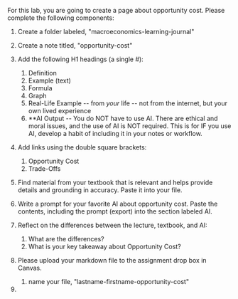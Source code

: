 For this lab, you are going to create a page about opportunity cost.  Please complete the following components:

1. Create a folder labeled, "macroeconomics-learning-journal"
2. Create a note titled, "opportunity-cost"
3. Add the following H1 headings (a single \#):
	1. Definition
	2. Example (text)
	3. Formula
	4. Graph
	5. Real-Life Example -- from *your* life -- not from the internet, but your own lived experience
	6. **AI Output  -- You do NOT have to use AI.  There are ethical and moral issues, and the use of AI is NOT required.  This is for IF you use AI, develop a habit of including it in your notes or workflow.

4. Add links using the double square brackets:
	1. Opportunity Cost
	2. Trade-Offs
5. Find material from your textbook that is relevant and helps provide details and grounding in accuracy.  Paste it into your file.
6. Write a prompt for your favorite AI about opportunity cost.  Paste the contents, including the prompt (export) into the section labeled AI.
7. Reflect on the differences between the lecture, textbook, and AI:
	1. What are the differences?
	2. What is your key takeaway about Opportunity Cost?
8. Please upload your markdown file to the assignment drop box in Canvas. 
	1. name your file, "lastname-firstname-opportunity-cost"
9. 